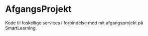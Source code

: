 # AfgangsProjekt
Kode til foskellige services i forbindelse med mit afgangsprojekt på SmartLearning.
